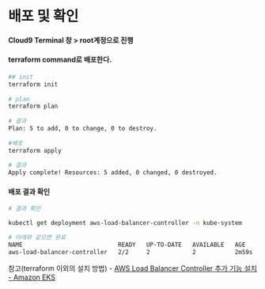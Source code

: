 # 배포 및 확인

#### Cloud9 Terminal 창 > root계정으로 진행

#### terraform command로 배포한다.

```bash
## init
terraform init
 
# plan
terraform plan
 
# 결과
Plan: 5 to add, 0 to change, 0 to destroy.
 
#배포
terraform apply
 
# 결과
Apply complete! Resources: 5 added, 0 changed, 0 destroyed.
```

#### 배포 결과 확인

```bash
# 결과 확인
```

```bash
kubectl get deployment aws-load-balancer-controller -n kube-system
```

```bash
# 아래와 같으면 완료                                                                                                                                                  
NAME                           READY   UP-TO-DATE   AVAILABLE   AGE
aws-load-balancer-controller   2/2     2            2           2m59s
```

참고(terraform 이외의 설치 방법) - [AWS Load Balancer Controller ](https://docs.aws.amazon.com/ko\_kr/eks/latest/userguide/aws-load-balancer-controller.html)[추가 기능 설치 ](https://docs.aws.amazon.com/ko\_kr/eks/latest/userguide/aws-load-balancer-controller.html)[- Amazon EKS](https://docs.aws.amazon.com/ko\_kr/eks/latest/userguide/aws-load-balancer-controller.html)
